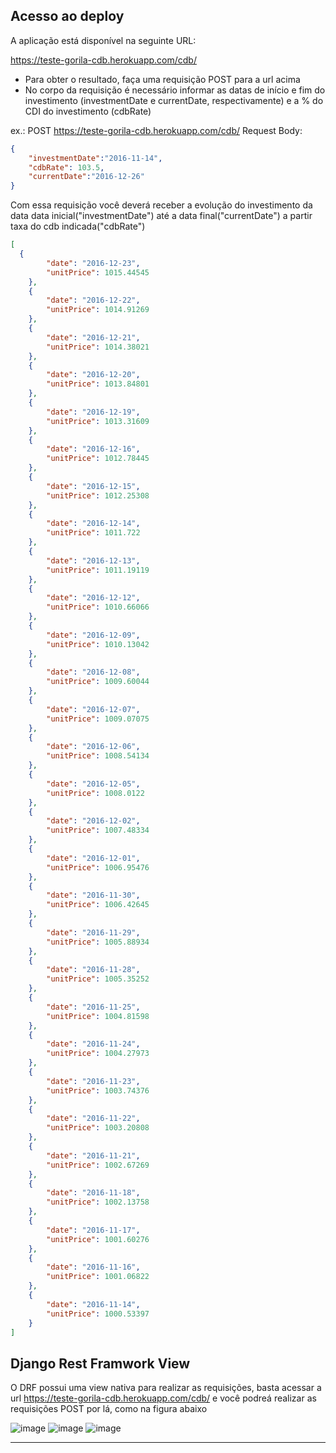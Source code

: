## Acesso ao deploy

A aplicação está disponível na seguinte URL:

https://teste-gorila-cdb.herokuapp.com/cdb/


- Para obter o resultado, faça uma requisição POST para a url acima
- No corpo da requisição é necessário informar as datas de início e fim do investimento (investmentDate e currentDate, respectivamente) e a % do CDI do investimento (cdbRate)

ex.: POST https://teste-gorila-cdb.herokuapp.com/cdb/
Request Body:
```JSON
{
    "investmentDate":"2016-11-14",
    "cdbRate": 103.5,
    "currentDate":"2016-12-26"
}
```

Com essa requisição você deverá receber a evolução do investimento da data data inicial("investmentDate") até a data final("currentDate") a partir taxa do cdb indicada("cdbRate")
```JSON
[
  {
        "date": "2016-12-23",
        "unitPrice": 1015.44545
    },
    {
        "date": "2016-12-22",
        "unitPrice": 1014.91269
    },
    {
        "date": "2016-12-21",
        "unitPrice": 1014.38021
    },
    {
        "date": "2016-12-20",
        "unitPrice": 1013.84801
    },
    {
        "date": "2016-12-19",
        "unitPrice": 1013.31609
    },
    {
        "date": "2016-12-16",
        "unitPrice": 1012.78445
    },
    {
        "date": "2016-12-15",
        "unitPrice": 1012.25308
    },
    {
        "date": "2016-12-14",
        "unitPrice": 1011.722
    },
    {
        "date": "2016-12-13",
        "unitPrice": 1011.19119
    },
    {
        "date": "2016-12-12",
        "unitPrice": 1010.66066
    },
    {
        "date": "2016-12-09",
        "unitPrice": 1010.13042
    },
    {
        "date": "2016-12-08",
        "unitPrice": 1009.60044
    },
    {
        "date": "2016-12-07",
        "unitPrice": 1009.07075
    },
    {
        "date": "2016-12-06",
        "unitPrice": 1008.54134
    },
    {
        "date": "2016-12-05",
        "unitPrice": 1008.0122
    },
    {
        "date": "2016-12-02",
        "unitPrice": 1007.48334
    },
    {
        "date": "2016-12-01",
        "unitPrice": 1006.95476
    },
    {
        "date": "2016-11-30",
        "unitPrice": 1006.42645
    },
    {
        "date": "2016-11-29",
        "unitPrice": 1005.88934
    },
    {
        "date": "2016-11-28",
        "unitPrice": 1005.35252
    },
    {
        "date": "2016-11-25",
        "unitPrice": 1004.81598
    },
    {
        "date": "2016-11-24",
        "unitPrice": 1004.27973
    },
    {
        "date": "2016-11-23",
        "unitPrice": 1003.74376
    },
    {
        "date": "2016-11-22",
        "unitPrice": 1003.20808
    },
    {
        "date": "2016-11-21",
        "unitPrice": 1002.67269
    },
    {
        "date": "2016-11-18",
        "unitPrice": 1002.13758
    },
    {
        "date": "2016-11-17",
        "unitPrice": 1001.60276
    },
    {
        "date": "2016-11-16",
        "unitPrice": 1001.06822
    },
    {
        "date": "2016-11-14",
        "unitPrice": 1000.53397
    }
]
```

## Django Rest Framwork View

O DRF possui uma view nativa para realizar as requisições, basta acessar a url https://teste-gorila-cdb.herokuapp.com/cdb/ e você podreá realizar as requisições POST por lá, como na figura abaixo

![image](https://github.com/jvsm10/images/blob/main/im1.PNG)
![image](https://github.com/jvsm10/images/blob/main/im2.PNG)
![image](https://github.com/jvsm10/images/blob/main/im3.PNG)
****
